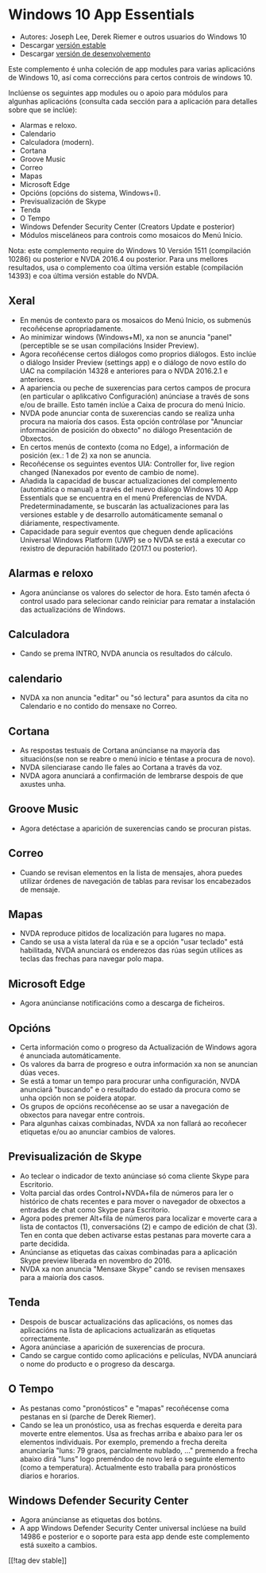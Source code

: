 # Windows 10 App Essentials #

* Autores: Joseph Lee, Derek Riemer e outros usuarios do Windows 10
* Descargar [versión estable][1]
* Descargar [versión de desenvolvemento][2]

Este complemento é unha coleción de app modules para varias aplicacións de
Windows 10, así coma correccións para certos controis de windows 10.

Inclúense os seguintes app modules ou o apoio para módulos para algunhas
aplicacións (consulta cada sección para a aplicación para detalles sobre que
se inclúe):

* Alarmas e reloxo.
* Calendario
* Calculadora (modern).
* Cortana
* Groove Music
* Correo
* Mapas
* Microsoft Edge
* Opcións (opcións do sistema, Windows+I).
* Previsualización de Skype
* Tenda
* O Tempo
* Windows Defender Security Center  (Creators Update e posterior)
* Módulos misceláneos para controis como mosaicos do Menú Inicio.

Nota: este complemento require do Windows 10 Versión 1511 (compilación
10286) ou posterior e NVDA 2016.4 ou posterior. Para uns mellores
resultados, usa o complemento coa última versión estable (compilación 14393)
e coa última versión estable do NVDA.

## Xeral

* En menús de contexto para os mosaicos do Menú Inicio, os submenús
  recoñécense apropriadamente.
* Ao minimizar windows (Windows+M), xa non se anuncia "panel" (perceptible
  se se usan compilacións Insider Preview).
* Agora recoñécense certos diálogos como proprios diálogos. Esto inclúe o
  diálogo Insider Preview (settings app) e o diálogo de novo estilo do UAC
  na compilación 14328 e anteriores para o NVDA 2016.2.1 e anteriores.
* A apariencia ou peche de suxerencias para certos campos de procura (en
  particular o aplikcativo Configuración) anúnciase a través de sons e/ou de
  braille. Esto tamén inclúe a Caixa de procura do menú Inicio.
* NVDA pode anunciar conta de suxerencias cando se realiza unha procura na
  maioría dos casos. Esta opción contrólase por "Anunciar información de
  posición do obxecto" no diálogo Presentación de Obxectos.
* En certos menús de contexto (coma no Edge), a información de posición
  (ex.: 1 de 2) xa non se anuncia.
* Recoñécense os seguintes eventos UIA: Controller for, live region changed
  (Nanexados por evento de cambio de nome).
* Añadida la capacidad de buscar actualizaciones del complemento (automática
  o manual) a través del nuevo diálogo Windows 10 App Essentials que se
  encuentra en el menú Preferencias de NVDA. Predeterminadamente, se
  buscarán las actualizaciones para las versiones estable y de desarrollo
  automáticamente semanal o diáriamente, respectivamente.
* Capacidade para seguir eventos que cheguen dende aplicacións Universal
  Windows Platform (UWP) se o NVDA se está a executar co rexistro de
  depuración habilitado (2017.1 ou posterior).

## Alarmas e reloxo

* Agora anúncianse os valores do selector de hora. Esto tamén afecta ó
  control usado para selecionar cando reiniciar para rematar a instalación
  das actualizacións de Windows.

## Calculadora

* Cando se prema INTRO, NVDA anuncia os resultados do cálculo.

## calendario

* NVDA xa non anuncia "editar" ou "só lectura" para asuntos da cita no
  Calendario e no contido do mensaxe no Correo.

## Cortana

* As respostas testuais de Cortana anúncianse na mayoría das situacións(se
  non se reabre o menú inicio e téntase a procura de novo).
* NVDA silenciarase cando lle fales ao Cortana a través da voz.
* NVDA agora anunciará a confirmación de lembrarse despois de que axustes
  unha.

## Groove Music

* Agora detéctase a aparición de suxerencias cando se procuran pistas.

## Correo

* Cuando se revisan elementos en la lista de mensajes, ahora puedes utilizar
  órdenes de navegación de tablas para revisar los encabezados de mensaje.

## Mapas

* NVDA reproduce pitidos de localización para lugares no mapa.
* Cando se usa a vista lateral da rúa e se a opción "usar teclado" está
  habilitada, NVDA anunciará os enderezos das rúas según utilices as teclas
  das frechas para navegar polo mapa.

## Microsoft Edge

* Agora anúncianse notificacións como a descarga de ficheiros.

## Opcións

* Certa información como o progreso da Actualización de Windows agora é
  anunciada automáticamente.
* Os valores da barra de progreso e outra información xa non se anuncian
  dúas veces.
* Se está a tomar un tempo para procurar unha configuración, NVDA anunciará
  "buscando" e o resultado do estado da procura como se unha opción non se
  poidera atopar.
* Os grupos de opcións recoñécense ao se usar a navegación de obxectos para
  navegar entre controis.
* Para algunhas caixas combinadas, NVDA xa non fallará ao recoñecer
  etiquetas e/ou ao anunciar cambios de valores.

## Previsualización de Skype

* Ao teclear o indicador de texto anúnciase só coma cliente Skype para
  Escritorio.
* Volta parcial das ordes Control+NVDA+fila de números para ler o histórico
  de chats recentes e para mover o navegador de obxectos a entradas de chat
  como Skype para Escritorio.
* Agora podes premer Alt+fila de números para localizar e moverte cara a
  lista de contactos (1), conversacións (2) e campo de edición de chat
  (3). Ten en conta que deben activarse estas pestanas para moverte cara a
  parte decidida.
* Anúncianse as etiquetas das caixas combinadas para a aplicación Skype
  preview liberada en novembro do 2016.
* NVDA xa non anuncia "Mensaxe Skype" cando se revisen mensaxes para a
  maioría dos casos.

## Tenda

* Despois de buscar actualizacións das aplicacións, os nomes das aplicacións
  na lista de aplicacions actualizarán as etiquetas correctamente.
* Agora anúnciase a aparición de suxerencias de procura.
* Cando se cargue contido como aplicacións e películas, NVDA anunciará o
  nome do producto e o progreso da descarga.

## O Tempo

* As pestanas como "pronósticos" e "mapas" recoñécense coma pestanas en si
  (parche de Derek Riemer).
* Cando se lea un pronóstico, usa as frechas esquerda e dereita para moverte
  entre elementos. Usa as frechas arriba e abaixo para ler os elementos
  individuais. Por exemplo, premendo a frecha dereita anunciaría "luns: 79
  graos, parcialmente nublado, ..." premendo a frecha abaixo dirá "luns"
  logo preméndoo de novo lerá o seguinte elemento (como a
  temperatura). Actualmente esto traballa para pronósticos diarios e
  horarios.

## Windows Defender Security Center

* Agora anúncianse as etiquetas dos botóns.
* A app Windows Defender Security Center universal inclúese na build 14986 e
  posterior e o soporte para esta app dende este complemento está suxeito a
  cambios.

[[!tag dev stable]]

[1]: https://addons.nvda-project.org/files/get.php?file=w10

[2]: https://addons.nvda-project.org/files/get.php?file=w10-dev
